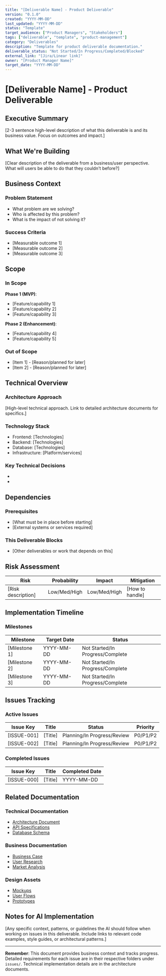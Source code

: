 ```yaml
---
title: "[Deliverable Name] - Product Deliverable"
version: "0.1.0"
created: "YYYY-MM-DD"
last_updated: "YYYY-MM-DD"
status: "Template"
target_audience: ["Product Managers", "Stakeholders"]
tags: ["deliverable", "template", "product-management"]
category: "Deliverables"
description: "Template for product deliverable documentation."
deliverable_status: "Not Started/In Progress/Completed/Blocked"
external_link: "[Jira/Linear link]"
owner: "[Product Manager Name]"
target_date: "YYYY-MM-DD"
---
```


# [Deliverable Name] - Product Deliverable  

## Executive Summary

[2-3 sentence high-level description of what this deliverable is and its business value. Focus on outcomes and impact.]

## What We're Building

[Clear description of the deliverable from a business/user perspective. What will users be able to do that they couldn't before?]

## Business Context

### Problem Statement
- What problem are we solving?
- Who is affected by this problem?
- What is the impact of not solving it?

### Success Criteria
- [Measurable outcome 1]
- [Measurable outcome 2]
- [Measurable outcome 3]

## Scope

### In Scope
**Phase 1 (MVP)**:
- [Feature/capability 1]
- [Feature/capability 2]
- [Feature/capability 3]

**Phase 2 (Enhancement)**:
- [Feature/capability 4]
- [Feature/capability 5]

### Out of Scope
- [Item 1] - [Reason/planned for later]
- [Item 2] - [Reason/planned for later]

## Technical Overview

### Architecture Approach
[High-level technical approach. Link to detailed architecture documents for specifics.]

### Technology Stack
- Frontend: [Technologies]
- Backend: [Technologies]
- Database: [Technologies]
- Infrastructure: [Platform/services]

### Key Technical Decisions
- [Decision 1]: [Rationale]
- [Decision 2]: [Rationale]

## Dependencies

### Prerequisites
- [What must be in place before starting]
- [External systems or services required]

### This Deliverable Blocks
- [Other deliverables or work that depends on this]

## Risk Assessment

| Risk | Probability | Impact | Mitigation |
|------|-------------|---------|------------|
| [Risk description] | Low/Med/High | Low/Med/High | [How to handle] |

## Implementation Timeline

### Milestones
| Milestone | Target Date | Status |
|-----------|-------------|---------|
| [Milestone 1] | YYYY-MM-DD | Not Started/In Progress/Complete |
| [Milestone 2] | YYYY-MM-DD | Not Started/In Progress/Complete |
| [Milestone 3] | YYYY-MM-DD | Not Started/In Progress/Complete |

## Issues Tracking

### Active Issues
| Issue Key | Title | Status | Priority |
|-----------|-------|--------|----------|
| [ISSUE-001] | [Title] | Planning/In Progress/Review | P0/P1/P2 |
| [ISSUE-002] | [Title] | Planning/In Progress/Review | P0/P1/P2 |

### Completed Issues
| Issue Key | Title | Completed Date |
|-----------|-------|----------------|
| [ISSUE-000] | [Title] | YYYY-MM-DD |

## Related Documentation

### Technical Documentation
- [Architecture Document](../../docs/architecture/[name].md)
- [API Specifications](../../docs/architecture/api-[service].md)
- [Database Schema](../../docs/architecture/database-[name].md)

### Business Documentation
- [Business Case](link)
- [User Research](link)
- [Market Analysis](link)

### Design Assets
- [Mockups](link)
- [User Flows](link)
- [Prototypes](link)

## Notes for AI Implementation

[Any specific context, patterns, or guidelines the AI should follow when working on issues in this deliverable. Include links to relevant code examples, style guides, or architectural patterns.]

---

**Remember**: This document provides business context and tracks progress. Detailed requirements for each issue are in their respective folders under `issues/`. Technical implementation details are in the architecture documents.